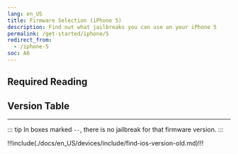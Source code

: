```yaml
---
lang: en_US
title: Firmware Selection (iPhone 5)
description: Find out what jailbreaks you can use on your iPhone 5
permalink: /get-started/iphone/5
redirect_from:
  - /iphone-5
soc: A6
---
```


## Required Reading

<readingTable minVer="9.1" maxVer="9.3.4"/>

## Version Table

<versionTable soc="A6" minVer="6" maxVer="10.3.4" :include="['6.0.2', '6.1.4', '10.3.4']"/>

---

::: tip
In boxes marked `--`, there is no jailbreak for that firmware version.
:::

!!!include(./docs/en_US/devices/include/find-ios-version-old.md)!!!
